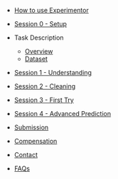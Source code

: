 <!-- For groups using shared Notebook -->
* [How to use Experimentor](howto.md)

<!-- For groups using non-shared Notebook -->
<!-- * [How to use Git in Experimentor](howtogit.md) -->

* [Session 0 - Setup](session0.md)

* Task Description

  * [Overview](overview.md)
  * [Dataset](dataset.md)

* [Session 1 - Understanding](session1.md)

* [Session 2 - Cleaning](session2.md)

* [Session 3 - First Try](session3.md)

* [Session 4 - Advanced Prediction](session4.md)

* [Submission](submission.md)

* [Compensation](compensation.md)

* [Contact](contact.md)

* [FAQs](faqs.md)
